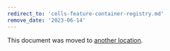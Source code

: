 ```yaml
---
redirect_to: 'cells-feature-container-registry.md'
remove_date: '2023-06-14'
---
```


This document was moved to [another location](cells-feature-container-registry.md).

<!-- This redirect file can be deleted after <2023-06-14>. -->
<!-- Redirects that point to other docs in the same project expire in three months. -->
<!-- Redirects that point to docs in a different project or site (link is not relative and starts with `https:`) expire in one year. -->
<!-- Before deletion, see: https://docs.gitlab.com/ee/development/documentation/redirects.html -->
